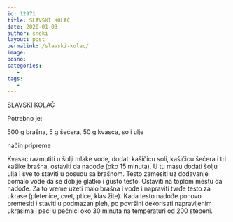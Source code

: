 ```yaml
---
id: 12971
title: SLAVSKI KOLAČ
date: 2020-01-03
author: sneki
layout: post
permalink: /slavski-kolac/
image: 
posno: 
categories:
   -
tags:
   -
---
```

SLAVSKI KOLAČ

Potrebno je:

500 g brašna, 
 5 g šećera,
50 g kvasca, 
 so i ulje

način pripreme

Kvasac razmutiti u šolji mlake vode, dodati
kašičicu soli, kašičicu šećera i tri kašike brašna,
ostaviti da nadođe (oko 15 minuta). U tu masu dodati
šolju ulja i sve to staviti u posudu sa brašnom. Testo
zamesiti uz dodavanje pomalo vode da se dobije glatko i
gusto testo. Ostaviti na toplom mestu da nadođe. Za to
vreme uzeti malo brašna i vode i napraviti tvrđe testo
za ukrase (pletenice, cvet, ptice, klas žite). Kada testo
nadođe ponovo premesiti i staviti u podmazan pleh, po
površini dekorisati napravljenim ukrasima i peći u
pećnici oko 30 minuta na temperaturi od 200 stepeni.


  

